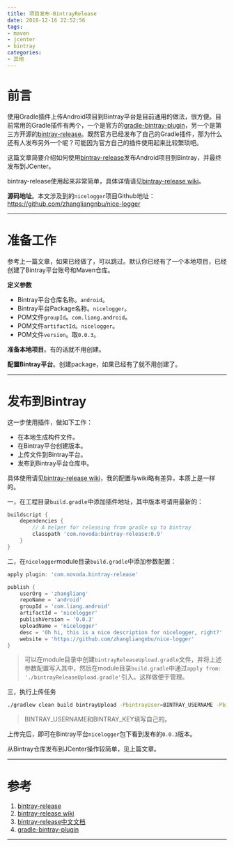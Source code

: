 ```yaml
---
title: 项目发布-BintrayRelease
date: 2018-12-16 22:52:56
tags:
- maven
- jcenter
- bintray
categories:
- 其他
---
```


# 前言

使用Gradle插件上传Android项目到Bintray平台是目前通用的做法，很方便。目前常用的Gradle插件有两个，一个是官方的[gradle-bintray-plugin](https://github.com/bintray/gradle-bintray-plugin#readme)，另一个是第三方开源的[bintray-release](https://github.com/novoda/bintray-release)。既然官方已经发布了自己的Gradle插件，那为什么还有人发布另外一个呢？可能因为官方自己的插件使用起来比较繁琐吧。

这篇文章简要介绍如何使用[bintray-release](https://github.com/novoda/bintray-release)发布Android项目到Bintray，并最终发布到JCenter。

bintray-release使用起来非常简单，具体详情请见[bintray-release wiki](https://github.com/novoda/bintray-release/wiki)。

**源码地址**。本文涉及到的`nicelogger`项目Github地址：https://github.com/zhangliangnbu/nice-logger

<!-- more -->

---

# 准备工作

参考上一篇文章，如果已经做了，可以跳过。默认你已经有了一个本地项目，已经创建了Bintray平台账号和Maven仓库。

**定义参数**

- Bintray平台仓库名称。`android`。
- Bintray平台Package名称。`nicelogger`。
- POM文件`groupId`。`com.liang.android`。
- POM文件`artifactId`。`nicelogger`。
- POM文件`version`。取`0.0.3`。

**准备本地项目**。有的话就不用创建。

**配置Bintray平台**。创建package，如果已经有了就不用创建了。

---

# 发布到Bintray

这一步使用插件，做如下工作：

* 在本地生成构件文件。
* 在Bintray平台创建版本。
* 上传文件到Bintray平台。
* 发布到Bintray平台仓库中。

具体使用请见[bintray-release wiki](https://github.com/novoda/bintray-release/wiki)，我的配置与wiki略有差异，本质上是一样的。

一，在工程目录`build.gradle`中添加插件地址，其中版本号请用最新的：

```groovy
buildscript {
    dependencies {
        // A helper for releasing from gradle up to bintray
        classpath 'com.novoda:bintray-release:0.9'
    }
}
```

二，在`nicelogger`module目录`build.gradle`中添加参数配置：

```groovy
apply plugin: 'com.novoda.bintray-release'

publish {
    userOrg = 'zhangliang'
    repoName = 'android'
    groupId = 'com.liang.android'
    artifactId = 'nicelogger'
    publishVersion = '0.0.3'
    uploadName = 'nicelogger'
    desc = 'Oh hi, this is a nice description for nicelogger, right?'
    website = 'https://github.com/zhangliangnbu/nice-logger'
}
```

> 可以在module目录中创建`bintrayReleaseUpload.gradle`文件，并将上述参数配置写入其中，然后在module目录`build.gradle`中通过`apply from: './bintrayReleaseUpload.gradle'`引入。这样做便于管理。

三，执行上传任务

```bash
./gradlew clean build bintrayUpload -PbintrayUser=BINTRAY_USERNAME -PbintrayKey=BINTRAY_KEY -PdryRun=false
```

>BINTRAY_USERNAME和BINTRAY_KEY填写自己的。

上传完后，即可在Bintray平台`nicelogger`包下看到发布的`0.0.3`版本。

从Bintray仓库发布到JCenter操作较简单，见上篇文章。

----

# 参考

1. [bintray-release](https://github.com/novoda/bintray-release)
2. [bintray-release wiki](https://github.com/novoda/bintray-release/wiki)
3. [bintray-release中文文档](https://github.com/novoda/bintray-release/wiki/%E4%B8%AD%E6%96%87%E6%96%87%E6%A1%A3HOME)
4. [gradle-bintray-plugin](https://github.com/bintray/gradle-bintray-plugin#readme)

---

